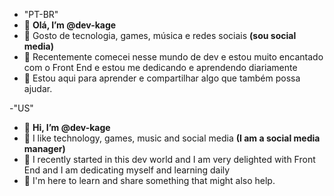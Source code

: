- "PT-BR"
- 👋 <strong>Olá, I’m @dev-kage</strong>
- 👀 Gosto de tecnologia, games, música e redes sociais <strong>(sou social media)</strong>
- 🌱 Recentemente comecei nesse mundo de dev e estou muito encantado com o Front End e estou me dedicando e aprendendo diariamente
- 💞️ Estou aqui para aprender e compartilhar algo que também possa ajudar.

-"US"
- 👋 <strong> Hi, I’m @dev-kage </strong>
- 👀 I like technology, games, music and social media <strong> (I am a social media manager) </strong>
- 🌱 I recently started in this dev world and I am very delighted with Front End and I am dedicating myself and learning daily
- 💞️ I'm here to learn and share something that might also help.
